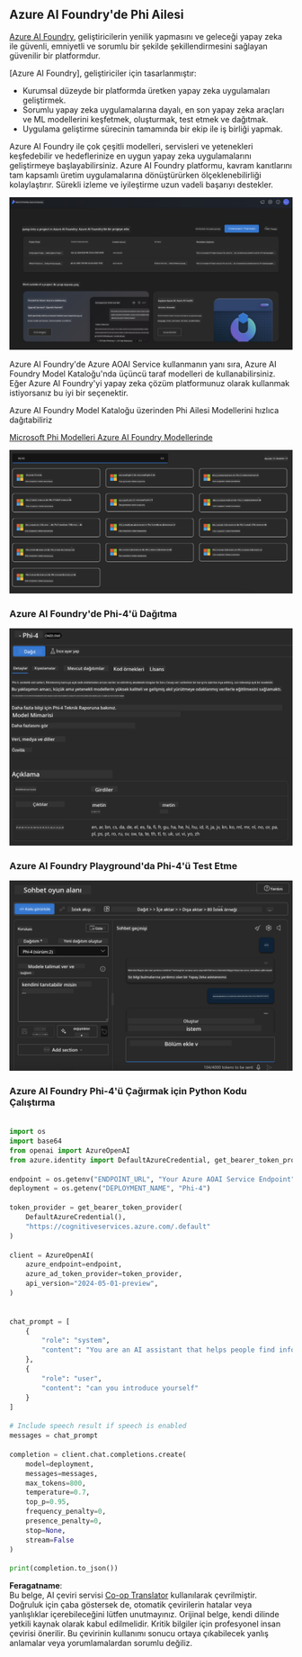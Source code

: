 <!--
CO_OP_TRANSLATOR_METADATA:
{
  "original_hash": "3ae21dc5554e888defbe57946ee995ee",
  "translation_date": "2025-07-16T19:09:09+00:00",
  "source_file": "md/01.Introduction/02/03.AzureAIFoundry.md",
  "language_code": "tr"
}
-->
## Azure AI Foundry'de Phi Ailesi

[Azure AI Foundry](https://ai.azure.com), geliştiricilerin yenilik yapmasını ve geleceği yapay zeka ile güvenli, emniyetli ve sorumlu bir şekilde şekillendirmesini sağlayan güvenilir bir platformdur.

[Azure AI Foundry], geliştiriciler için tasarlanmıştır:

- Kurumsal düzeyde bir platformda üretken yapay zeka uygulamaları geliştirmek.
- Sorumlu yapay zeka uygulamalarına dayalı, en son yapay zeka araçları ve ML modellerini keşfetmek, oluşturmak, test etmek ve dağıtmak.
- Uygulama geliştirme sürecinin tamamında bir ekip ile iş birliği yapmak.

Azure AI Foundry ile çok çeşitli modelleri, servisleri ve yetenekleri keşfedebilir ve hedeflerinize en uygun yapay zeka uygulamalarını geliştirmeye başlayabilirsiniz. Azure AI Foundry platformu, kavram kanıtlarını tam kapsamlı üretim uygulamalarına dönüştürürken ölçeklenebilirliği kolaylaştırır. Sürekli izleme ve iyileştirme uzun vadeli başarıyı destekler.

![portal](../../../../../translated_images/AIFoundryPorral.6b1094b101dd499e32f2b018f2dabab4b287dc776bd01f41853404af0d6faf30.tr.png)

Azure AI Foundry'de Azure AOAI Service kullanmanın yanı sıra, Azure AI Foundry Model Kataloğu'nda üçüncü taraf modelleri de kullanabilirsiniz. Eğer Azure AI Foundry'yi yapay zeka çözüm platformunuz olarak kullanmak istiyorsanız bu iyi bir seçenektir.

Azure AI Foundry Model Kataloğu üzerinden Phi Ailesi Modellerini hızlıca dağıtabiliriz

[Microsoft Phi Modelleri Azure AI Foundry Modellerinde](https://ai.azure.com/explore/models/?selectedCollection=phi)

![ModelCatalog](../../../../../translated_images/AIFoundryModelCatalog.3923945fa7be5b5f080fff2eb8b74369dd7459803eac5963ca145d01adbbc94c.tr.png)

### **Azure AI Foundry'de Phi-4'ü Dağıtma**

![Phi4](../../../../../translated_images/AIFoundryPhi4.eece9ddb0d817a033c3466b60b8d59aec1fbc4c2ea521c039e3f378d747ed6b6.tr.png)

### **Azure AI Foundry Playground'da Phi-4'ü Test Etme**

![Playground](../../../../../translated_images/AIFoundryPlayground.193b81a9e472c5d1bbbab46dce575decb6577f7e306a022bc785a72bbffccca1.tr.png)

### **Azure AI Foundry Phi-4'ü Çağırmak için Python Kodu Çalıştırma**

```python

import os  
import base64
from openai import AzureOpenAI  
from azure.identity import DefaultAzureCredential, get_bearer_token_provider  
        
endpoint = os.getenv("ENDPOINT_URL", "Your Azure AOAI Service Endpoint")  
deployment = os.getenv("DEPLOYMENT_NAME", "Phi-4")  
      
token_provider = get_bearer_token_provider(  
    DefaultAzureCredential(),  
    "https://cognitiveservices.azure.com/.default"  
)  
  
client = AzureOpenAI(  
    azure_endpoint=endpoint,  
    azure_ad_token_provider=token_provider,  
    api_version="2024-05-01-preview",  
)  
  

chat_prompt = [
    {
        "role": "system",
        "content": "You are an AI assistant that helps people find information."
    },
    {
        "role": "user",
        "content": "can you introduce yourself"
    }
] 
    
# Include speech result if speech is enabled  
messages = chat_prompt 

completion = client.chat.completions.create(  
    model=deployment,  
    messages=messages,
    max_tokens=800,  
    temperature=0.7,  
    top_p=0.95,  
    frequency_penalty=0,  
    presence_penalty=0,
    stop=None,  
    stream=False  
)  
  
print(completion.to_json())  

```

**Feragatname**:  
Bu belge, AI çeviri servisi [Co-op Translator](https://github.com/Azure/co-op-translator) kullanılarak çevrilmiştir. Doğruluk için çaba göstersek de, otomatik çevirilerin hatalar veya yanlışlıklar içerebileceğini lütfen unutmayınız. Orijinal belge, kendi dilinde yetkili kaynak olarak kabul edilmelidir. Kritik bilgiler için profesyonel insan çevirisi önerilir. Bu çevirinin kullanımı sonucu ortaya çıkabilecek yanlış anlamalar veya yorumlamalardan sorumlu değiliz.